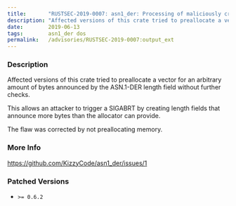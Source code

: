 ```yaml
---
title:       "RUSTSEC-2019-0007: asn1_der: Processing of maliciously crafted length fields causes memory allocation SIGABRTs"
description: "Affected versions of this crate tried to preallocate a vector for an arbitrary amount of bytes announced by the ASN.1DER length field without further checks. This allows an attacker to trigger a SIGABRT by creating length fields that announce more bytes than the allocator can provide.  The flaw was corrected by not preallocating memory."
date:        2019-06-13
tags:        asn1_der dos
permalink:   /advisories/RUSTSEC-2019-0007:output_ext
---
```


### Description

Affected versions of this crate tried to preallocate a vector for an arbitrary amount of bytes announced by the ASN.1-DER length field without further checks.

This allows an attacker to trigger a SIGABRT by creating length fields that announce more bytes than the allocator can provide.
 
The flaw was corrected by not preallocating memory.

### More Info

<https://github.com/KizzyCode/asn1_der/issues/1>

### Patched Versions

- `>= 0.6.2`
